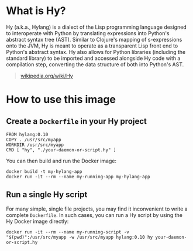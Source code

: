 # What is Hy?

Hy (a.k.a., Hylang) is a dialect of the Lisp programming language designed to
interoperate with Python by translating expressions into Python's abstract
syntax tree (AST). Similar to Clojure's mapping of s-expressions onto the JVM,
Hy is meant to operate as a transparent Lisp front end to Python's abstract
syntax. Hy also allows for Python libraries (including the standard library) to
be imported and accessed alongside Hy code with a compilation step, converting
the data structure of both into Python's AST.

> [wikipedia.org/wiki/Hy](https://en.wikipedia.org/wiki/Hy)

# How to use this image

## Create a `Dockerfile` in your Hy project

    FROM hylang:0.10
    COPY . /usr/src/myapp
    WORKDIR /usr/src/myapp
    CMD [ "hy", "./your-daemon-or-script.hy" ]

You can then build and run the Docker image:

    docker build -t my-hylang-app
    docker run -it --rm --name my-running-app my-hylang-app

## Run a single Hy script

For many simple, single file projects, you may find it inconvenient to write a
complete `Dockerfile`. In such cases, you can run a Hy script by using the Hy
Docker image directly:

    docker run -it --rm --name my-running-script -v "$(pwd)":/usr/src/myapp -w /usr/src/myapp hylang:0.10 hy your-daemon-or-script.hy
